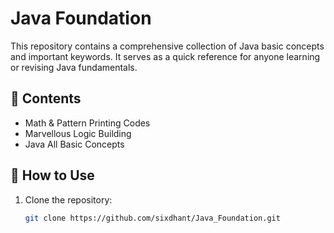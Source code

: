 # Java Foundation

This repository contains a comprehensive collection of Java basic concepts and important keywords. It serves as a quick reference for anyone learning or revising Java fundamentals.

## 📂 **Contents**
- Math & Pattern Printing Codes  
- Marvellous Logic Building  
- Java All Basic Concepts  

## 🚀 **How to Use**
1. Clone the repository:  
   ```bash
   git clone https://github.com/sixdhant/Java_Foundation.git
